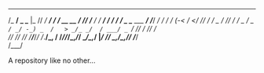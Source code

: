  _________        ____ ________   __           __ __     ___       __   ____       ___            __    ____
/_  __/ _ \___   |_  //  _/ __/  / /  __ __   / // /__ _/ _/__ ___/ /  / __/___   / _ \___ ___ __/ /___/ __/
 / / / ___(_-<  _/_ <_/ // _/   / _ \/ // /  / _  / _ `/ _/ -_) _  /   > _/_ _/  / ___/ _ `/ // / /___/ _/  
/_/ /_/  /___/ /____/___/_/    /_.__/\_, /  /_//_/\_,_/_/ \__/\_,_/   |_____/   /_/   \_,_/\_,_/_/   /___/  
                                    /___/                                                                   

A repository like no other...

